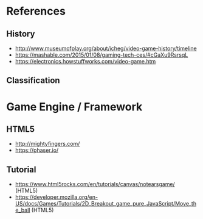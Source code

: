 # References
## History
* http://www.museumofplay.org/about/icheg/video-game-history/timeline
* https://mashable.com/2015/01/08/gaming-tech-ces/#cGaXu9RsrsqL
* https://electronics.howstuffworks.com/video-game.htm
## Classification
# Game Engine / Framework
## HTML5 
* http://mightyfingers.com/
* https://phaser.io/
## Tutorial
* https://www.html5rocks.com/en/tutorials/canvas/notearsgame/ (HTML5)
* https://developer.mozilla.org/en-US/docs/Games/Tutorials/2D_Breakout_game_pure_JavaScript/Move_the_ball (HTML5)
